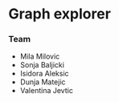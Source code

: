 # Graph explorer
### Team
- Mila Milovic
- Sonja Baljicki
- Isidora Aleksic
- Dunja Matejic
- Valentina Jevtic
